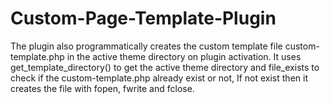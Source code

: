 # Custom-Page-Template-Plugin
The plugin also programmatically creates the custom template file custom-template.php in the active theme directory on plugin activation. It uses get_template_directory() to get the active theme directory and file_exists to check if the custom-template.php already exist or not, If not exist then it creates the file with fopen, fwrite and fclose.
